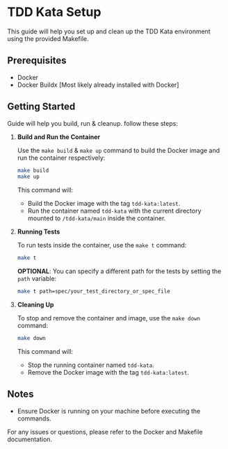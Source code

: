 # TDD Kata Setup

This guide will help you set up and clean up the TDD Kata environment using the provided Makefile.

## Prerequisites

- Docker
- Docker Buildx [Most likely already installed with Docker]

## Getting Started

Guide will help you build, run & cleanup. follow these steps:

1. **Build and Run the Container**

    Use the `make build` & `make up` command to build the Docker image and run the container respectively:

    ```sh
    make build
    make up
    ```

    This command will:
    - Build the Docker image with the tag `tdd-kata:latest`.
    - Run the container named `tdd-kata` with the current directory mounted to `/tdd-kata/main` inside the container.

2. **Running Tests**

    To run tests inside the container, use the `make t` command:

    ```sh
    make t
    ```

    **OPTIONAL**: You can specify a different path for the tests by setting the `path` variable:

    ```sh
    make t path=spec/your_test_directory_or_spec_file
    ```

3. **Cleaning Up**

    To stop and remove the container and image, use the `make down` command:

    ```sh
    make down
    ```

    This command will:
    - Stop the running container named `tdd-kata`.
    - Remove the Docker image with the tag `tdd-kata:latest`.

## Notes

- Ensure Docker is running on your machine before executing the commands.

For any issues or questions, please refer to the Docker and Makefile documentation.